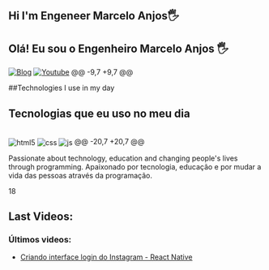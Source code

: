 ## Hi I'm Engeneer Marcelo Anjos🖐️
## Olá! Eu sou o Engenheiro Marcelo Anjos 🖐️

[![Blog](https://img.shields.io/website?label=SujeitoProgramador.com&style=for-the-badge&url=https://pyfoundation.org/)](https://pyfoundation.org)
[![Youtube](https://img.shields.io/badge/YouTube-FF0000?style=for-the-badge&logo=youtube&logoColor=white)](https://youtube.com/pyfoundation)
@@ -9,7 +9,7 @@

##Technologies I use in my day
## Tecnologias que eu uso no meu dia

<div style="display: inline_block"><br/>
<div style="display: inline_block">
  <img align="center" alt="html5" src="https://img.shields.io/badge/HTML5-E34F26?style=for-the-badge&logo=html5&logoColor=white" />
  <img align="center" alt="css" src="https://img.shields.io/badge/CSS3-1572B6?style=for-the-badge&logo=css3&logoColor=white" />
  <img align="center" alt="js" src="https://img.shields.io/badge/JavaScript-F7DF1E?style=for-the-badge&logo=javascript&logoColor=black" />
@@ -20,7 +20,7 @@

  Passionate about technology, education and changing people's lives through programming.
Apaixonado por tecnologia, educação e por mudar a vida das pessoas através da programação.

18
## Last Videos:
### Últimos videos:

- [Criando interface login do Instagram - React Native](https://youtu.be/pSV9Wh_p2Cg)<br/>
